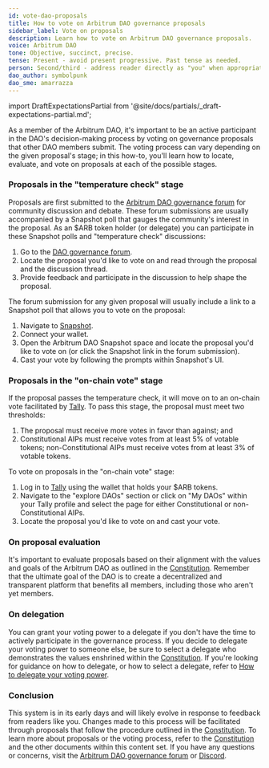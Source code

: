 ```yaml
---
id: vote-dao-proposals
title: How to vote on Arbitrum DAO governance proposals
sidebar_label: Vote on proposals
description: Learn how to vote on Arbitrum DAO governance proposals.
voice: Arbitrum DAO
tone: Objective, succinct, precise.
tense: Present - avoid present progressive. Past tense as needed.
person: Second/third - address reader directly as "you" when appropriate, refer to the DAO as the DAO, not as "we".
dao_author: symbolpunk
dao_sme: amarrazza
---
```


import DraftExpectationsPartial from '@site/docs/partials/_draft-expectations-partial.md'; 

<DraftExpectationsPartial />

As a member of the <a data-quicklook-from='arbitrum-dao'>Arbitrum DAO</a>, it's important to be an active participant in the DAO's decision-making process by voting on governance proposals that other DAO members submit. The voting process can vary depending on the given proposal's stage; in this how-to, you'll learn how to locate, evaluate, and vote on proposals at each of the possible stages.

### Proposals in the "temperature check" stage

Proposals are first submitted to the [Arbitrum DAO governance forum](https://forum.arbitrum.foundation/) for community discussion and debate. These forum submissions are usually accompanied by a Snapshot poll that gauges the community's interest in the proposal. As an $ARB token holder (or delegate) you can participate in these Snapshot polls and "temperature check" discussions:

1. Go to the [DAO governance forum](https://forum.arbitrum.foundation/).
2. Locate the proposal you'd like to vote on and read through the proposal and the discussion thread.
3. Provide feedback and participate in the discussion to help shape the proposal.

The forum submission for any given proposal will usually include a link to a Snapshot poll that allows you to vote on the proposal:

1. Navigate to [Snapshot](https://snapshot.org/#/).
2. Connect your wallet.
3. Open the Arbitrum DAO Snapshot space and locate the proposal you'd like to vote on (or click the Snapshot link in the forum submission).
4. Cast your vote by following the prompts within Snapshot's UI.

### Proposals in the "on-chain vote" stage

If the proposal passes the temperature check, it will move on to an on-chain vote facilitated by [Tally](https://tally.xyz/gov/arbitrum). To pass this stage, the proposal must meet two thresholds:

   1. The proposal must receive more votes in favor than against; and
   2. <a data-quicklook-from='constitutional-aip'>Constitutional AIPs</a> must receive votes from at least 5% of votable tokens; <a data-quicklook-from='nonconstitutional-aip'>non-Constitutional AIPs</a> must receive votes from at least 3% of votable tokens.

To vote on proposals in the "on-chain vote" stage:

1. Log in to [Tally](https://tally.xyz/gov/arbitrum) using the wallet that holds your $ARB tokens.
2. Navigate to the "explore DAOs" section or click on "My DAOs" within your Tally profile and select the page for either Constitutional or non-Constitutional AIPs.
3. Locate the proposal you'd like to vote on and cast your vote.


### On proposal evaluation

It's important to evaluate proposals based on their alignment with the values and goals of the Arbitrum DAO as outlined in the [Constitution](../dao-constitution.md). Remember that the ultimate goal of the DAO is to create a decentralized and transparent platform that benefits all members, including those who aren't yet members.


### On delegation

You can grant your voting power to a <a data-quicklook-from='delegate'>delegate</a> if you don't have the time to actively participate in the governance process. If you decide to delegate your voting power to someone else, be sure to select a delegate who demonstrates the values enshrined within the [Constitution](../dao-constitution). If you're looking for guidance on how to delegate, or how to select a delegate, refer to [How to delegate your voting power](./select-delegate-voting-power).


### Conclusion

This system is in its early days and will likely evolve in response to feedback from readers like you. Changes made to this process will be facilitated through proposals that follow the procedure outlined in the [Constitution](../dao-constitution.md). To learn more about proposals or the voting process, refer to the [Constitution](../dao-constitution.md) and the other documents within this content set. If you have any questions or concerns, visit the [Arbitrum DAO governance forum](https://forum.arbitrum.foundation/) or [Discord](https://www.discord.gg/arbitrum).